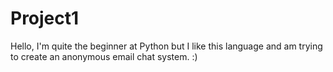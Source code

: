 # Project1

Hello, I'm quite the beginner at Python but I like this language and am trying to create an anonymous email chat system. :)
